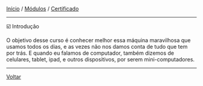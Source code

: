 [Início](https://github.com/Thalyalm/rocketseat-trilha-conectar) /
[Módulos](https://github.com/Thalyalm/rocketseat-trilha-conectar/tree/main/modulos/readme.md) /
[Certificado](https://github.com/Thalyalm/rocketseat-trilha-conectar/tree/main/certificado/certificado-trilha-conectar.pdf)

---

:ballot_box_with_check: Introdução

O objetivo desse curso é conhecer melhor essa máquina maravilhosa que usamos todos os dias, e as vezes não nos damos conta de tudo que tem por trás. E quando eu falamos de computador, também dizemos de celulares, tablet, ipad, e outros dispositivos, por serem mini-computadores.

---

[Voltar](https://github.com/Thalyalm/rocketseat-trilha-conectar/tree/main/modulos/computador-software-e-hardware/readme.md)